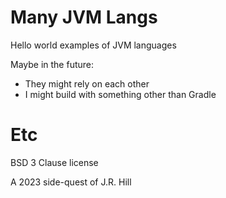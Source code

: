 # Many JVM Langs

Hello world examples of JVM languages

Maybe in the future:

* They might rely on each other
* I might build with something other than Gradle

# Etc

BSD 3 Clause license

A 2023 side-quest of J.R. Hill

